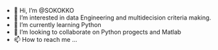 - 👋 Hi, I’m @SOKOKKO
- 👀 I’m interested in data Engineering and multidecision criteria making.
- 🌱 I’m currently learning Python
- 💞️ I’m looking to collaborate on Python progects and Matlab
- 📫 How to reach me ...

<!---
SOKOKKO/SOKOKKO is a ✨ special ✨ repository because its `README.md` (this file) appears on your GitHub profile.
You can click the Preview link to take a look at your changes.
--->
